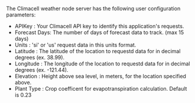 The Climacell weather node server has the following user configuration
parameters:

- APIKey       : Your Climacell API key to identify this application's requests.
- Forecast Days: The number of days of forecast data to track. (max 15 days)
- Units        : 'si' or 'us' request data in this units format.
- Latitude     : The latitude of the location to requestd data for in decimal degrees (ex. 38.99).
- Longitude    : The longitude of the location to requestd data for in decimal degrees (ex. -121.44).
- Elevation    : Height above sea level, in meters, for the location specified above. 
- Plant Type   : Crop coefficent for evapotranspiration calculation. Default is 0.23

